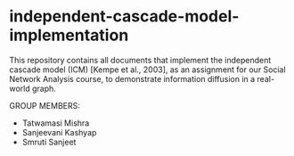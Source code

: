 # independent-cascade-model-implementation
This repository contains all documents that implement the independent cascade model (ICM) [Kempe et al., 2003], as an assignment for our Social Network Analysis course, to demonstrate information diffusion in a real-world graph.

GROUP MEMBERS:
- Tatwamasi Mishra
- Sanjeevani Kashyap
- Smruti Sanjeet
